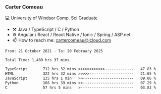 ### Carter Comeau

💻 University of Windsor Comp. Sci Graduate

- ⚒️ Java / TypeScript / C / Python
- ⚙️ Angular / React / React Native / Ionic / Spring / ASP.net
- 📫 How to reach me: cartercomeau@icloud.com

<!--START_SECTION:waka-->

```txt
From: 21 October 2021 - To: 20 February 2025

Total Time: 1,489 hrs 37 mins

TypeScript       712 hrs 32 mins >>>>>>>>>>>>-------------   47.83 %
HTML             322 hrs 32 mins >>>>>--------------------   21.65 %
JavaScript       135 hrs 1 min   >>-----------------------   09.06 %
Python           108 hrs 39 mins >>-----------------------   07.29 %
C                57 hrs 5 mins   >------------------------   03.83 %
```

<!--END_SECTION:waka-->
